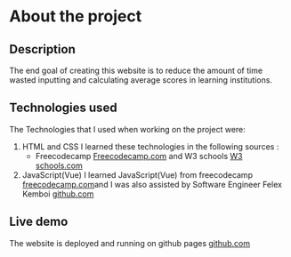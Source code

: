 # About the project

## Description
The end goal of creating this website is to  reduce the amount of time wasted inputting and calculating average scores in learning institutions.

## Technologies used
The Technologies that I used when working on the project were:
1. HTML and CSS
    I learned these technologies in the following sources :
      - Freecodecamp <a href="https://www.freecodecamp.org">Freecodecamp.com</a> and  W3 schools <a href="https://www.w3schools.com">W3 schools.com</a>
2. JavaScript(Vue)
    I learned JavaScript(Vue) from freecodecamp  <a href="https://www.freecodecamp.org">freecodecamp.com</a>and I was also assisted by Software Engineer Felex Kemboi  <a href="https://github.com/felexkemboi">github.com</a>
##  Live demo
The website is deployed and running on github pages <a href="https://davidwagura.github.io/Vue/">github.com</a>

